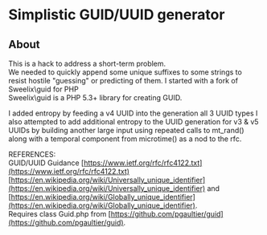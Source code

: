 # Simplistic GUID/UUID generator

## About
This is a hack to address a short-term problem.  
We needed to quickly append some unique suffixes to some strings to resist hostile "guessing" or predicting of them.
I started with a fork of Sweelix\guid for PHP  
Sweelix\guid is a PHP 5.3+ library for creating GUID.

I added entropy by feeding a v4 UUID into the generation all 3 UUID types
I also attempted to add additional entropy to the UUID generation for v3 & v5 UUIDs by building another large input using repeated calls to mt_rand() along with a temporal component from microtime() as a nod to the rfc.

REFERENCES:  
GUID/UUID Guidance [https://www.ietf.org/rfc/rfc4122.txt](https://www.ietf.org/rfc/rfc4122.txt)  
[https://en.wikipedia.org/wiki/Universally_unique_identifier](https://en.wikipedia.org/wiki/Universally_unique_identifier) 
and [https://en.wikipedia.org/wiki/Globally_unique_identifier](https://en.wikipedia.org/wiki/Globally_unique_identifier).  
Requires class Guid.php from [https://github.com/pgaultier/guid](https://github.com/pgaultier/guid).  
